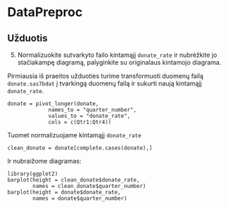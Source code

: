 # DataPreproc
## Užduotis
5. Normalizuokite sutvarkyto failo kintamąjį `donate_rate` ir nubrėžkite jo stačiakampę diagramą, palyginkite su originalaus kintamojo diagrama.

Pirmiausia iš praeitos užduoties turime transformuoti duomenų failą `donate.sas7bdat` į tvarkingą duomenų failą ir sukurti
naują kintamąjį `donate_rate`.
```
donate = pivot_longer(donate,
             names_to = "quarter_number",
             values_to = "donate_rate",
             cols = c(Qtr1:Qtr4))
```
Tuomet normalizuojame kintamąjį `donate_rate`
```
clean_donate = donate[complete.cases(donate),]
```
Ir nubraižome diagramas:
```
library(ggplot2)
barplot(height = clean_donate$donate_rate,
        names = clean_donate$quarter_number)
barplot(height = donate$donate_rate,
        names = donate$quarter_number)
```

